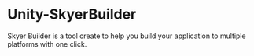 # Unity-SkyerBuilder
Skyer Builder is a tool create to help you build your application to multiple platforms with one click.
